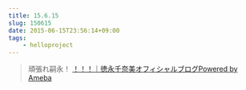 ```yaml
---
title: 15.6.15
slug: 150615
date: 2015-06-15T23:56:14+09:00
tags:
    - helloproject
---
```

>頑張れ嗣永！
[！！！｜徳永千奈美オフィシャルブログPowered by Ameba](http://ameblo.jp/tokunaga-chinami-blog/entry-12039673980.html)

